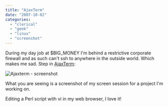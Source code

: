 ```yaml
---
title: "AjaxTerm"
date: "2007-10-02"
categories: 
  - "clerical"
  - "geek"
  - "linux"
  - "screenshot"
---
```


During my day job at $BIG\_MONEY I'm behind a restrictive corporate firewall and as such can't ssh to anywhere in the outside world. Which makes me sad. Step in [AjaxTerm](http://antony.lesuisse.org/qweb/trac/wiki/AjaxTerm):

![Ajaxterm - screenshot](/wp-content/uploads/2007/10/ajaxterm.jpg)

What you are seeing is a screenshot of my screen session for a project I'm working on.

Editing a Perl script with vi in my web browser, I love it!
